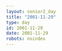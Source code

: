 ```yaml
---
layout: senior2_day
title: "2001-11-29"
type: day
id: 2001-11-29
date: 2001-11-29
robots: noindex
---
```


